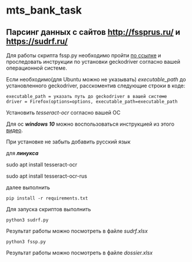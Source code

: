 # mts_bank_task
## Парсинг данных с сайтов http://fssprus.ru/ и https://sudrf.ru/
Для работы скрипта fssp.py необходимо пройти [по ссылке](https://selenium-python.com/install-geckodriver)
и проследовать инструкции по установки geckodriver согласно вашей операционной системе.

Если необходимо(для Ubuntu можно не указывать) *executable_path* до установленного geckodriver,
расскоментив следующие строки в коде:
```
executable_path = указать путь до geckodriver в вашей системе
driver = Firefox(options=options, executable_path=executable_path
```

Установить *tesseract-ocr* согласно вашей ОС




Для ос ***windows 10*** можно воспользоваться инструкцией из этого [видео](https://www.youtube.com/watch?v=haHuVAUGY5Y).

При установке не забыть добавить русский язык



для  ***линукса***

sudo apt install tesseract-ocr

sudo apt install tesseract-ocr-rus

далее выполнить 
```
pip install -r requirements.txt
```

Для запуска скриптов выполнить

```
python3 sudrf.py
```
Результат работы можно посмотреть в файле *sudrf.xlsx*

```
python3 fssp.py
```

Результат работы можно посмотреть в файле *dossier.xlsx*